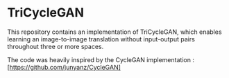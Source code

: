 # TriCycleGAN
This repository contains an implementation of TriCycleGAN, which enables learning an image-to-image translation without input-output pairs throughout three or more spaces.

The code was heavily inspired by the CycleGAN implementation : [https://github.com/junyanz/CycleGAN]